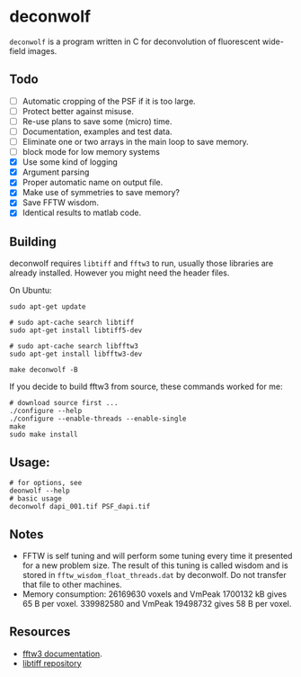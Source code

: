 # deconwolf

`deconwolf` is a program written in C for deconvolution of fluorescent wide-field images.

## Todo
 - [ ] Automatic cropping of the PSF if it is too large.
 - [ ] Protect better against misuse.
 - [ ] Re-use plans to save some (micro) time.
 - [ ] Documentation, examples and test data.
 - [ ] Eliminate one or two arrays in the main loop to save memory.
 - [ ] block mode for low memory systems
 - [x] Use some kind of logging
 - [x] Argument parsing 
 - [x] Proper automatic name on output file.
 - [x] Make use of symmetries to save memory?
 - [x] Save FFTW wisdom.
 - [x] Identical results to matlab code.

## Building
deconwolf requires `libtiff` and `fftw3` to run, usually those libraries are already installed. However you might need the header files.

On Ubuntu:
```
sudo apt-get update

# sudo apt-cache search libtiff 
sudo apt-get install libtiff5-dev

# sudo apt-cache search libfftw3
sudo apt-get install libfftw3-dev

make deconwolf -B
```

If you decide to build fftw3 from source, these commands worked for me:
```
# download source first ...
./configure --help
./configure --enable-threads --enable-single
make
sudo make install
```
## Usage:
```
# for options, see
deonwolf --help
# basic usage
deconwolf dapi_001.tif PSF_dapi.tif
```

## Notes
 * FFTW is self tuning and will perform some tuning every time it presented for a new problem size. The result of this tuning is called wisdom and is stored in `fftw_wisdom_float_threads.dat` by deconwolf. Do not transfer that file to other machines.
 * Memory consumption: 26169630 voxels and VmPeak 1700132 kB gives 65 B per voxel. 339982580 and VmPeak 19498732 gives 58 B per voxel.

## Resources
 * [fftw3 documentation](http://www.fftw.org/fftw3_doc/).
 * [libtiff repository](https://gitlab.com/libtiff/libtiff)



